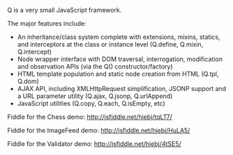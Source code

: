 Q is a very small JavaScript framework.

The major features include:
- An inheritance/class system complete with extensions, mixins, statics, and interceptors at the class or instance level (Q.define, Q.mixin, Q.intercept)
- Node wrapper interface with DOM traversal, interrogation, modification and observation APIs (via the Q() constructor/factory)
- HTML template population and static node creation from HTML (Q.tpl, Q.dom)
- AJAX API, including XMLHttpRequest simplification, JSONP support and a URL parameter utility (Q.ajax, Q.jsonp, Q.urlAppend)
- JavaScript utilities (Q.copy, Q.each, Q.isEmpty, etc)

Fiddle for the Chess demo: http://jsfiddle.net/hiebj/tqLT7/

Fiddle for the ImageFeed demo: http://jsfiddle.net/hiebj/HuLA5/

Fiddle for the Validator demo: http://jsfiddle.net/hiebj/4tSE5/
